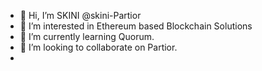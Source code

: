 - 👋 Hi, I’m SKINI @skini-Partior
- 👀 I’m interested in Ethereum based Blockchain Solutions
- 🌱 I’m currently learning Quorum.
- 💞️ I’m looking to collaborate on Partior.
-

<!---
skini-Partior/skini-Partior is a ✨ special ✨ repository because its `README.md` (this file) appears on your GitHub profile.
You can click the Preview link to take a look at your changes.
--->
